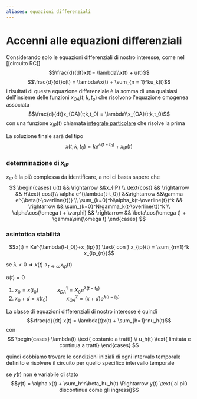 ```yaml
---
aliases: equazioni differenziali
---
```


# Accenni alle equazioni differenziali
Considerando solo le equazioni differenziali di nostro interesse, come nel [[circuito RC]]
$$\frac{d}{dt}x(t)= \lambda\\x(t) + u(t)$$
$$\frac{d}{dt}x(t) = \lambda\\x(t) + \sum_{n = 1}^ku_k(t)$$
i risultati di questa equazione differenziale è la somma di una qualsiasi dell'insieme delle funzioni $x_{OA}(t;k,t_o)$ che risolvono l'equazione omogenea associata
$$\frac{d}{dt}x_{OA}(t;k,t_0) = \lambda\\x_{OA}(t;k,t_0)$$
con una funzione $x_{IP}(t)$ chiamata <u>integrale particolare</u> che risolve la prima

La soluzione finale sarà del tipo
$$x(t;k,t_0) = ke^{\lambda(t-t_0)} + x_{IP}(t)$$

### determinazione di $x_{IP}$
$x_{IP}$ è la più complessa da identificare, a noi ci basta sapere che
$$
\begin{cases}
u(t) && \rightarrow &&x_{IP} \\
\text{cost} && \rightarrow && H\text{ cost}\\
\alpha e^{\lambda(t-t_0)} &&\rightarrow &&\gamma e^{\beta(t-\overline{t})} \\
\sum_{k=0}^N\alpha_k(t-\overline{t})^k && \rightarrow && \sum_{k=0}^N\gamma_k(t-\overline{t})^k \\
\alpha\cos(\omega t + \varphi) && \rightarrow && \beta\cos(\omega t) + \gamma\sin(\omega t)
\end{cases}
$$

### asintotica stabilità
$$x(t) = Ke^{\lambda(t-t_0)}+x_{ip}(t) \text{ con } x_{ip}(t) = \sum_{n=1}^k x_{ip_{n}}$$

se $\lambda < 0$ => $x(t)\longrightarrow_{t\rightarrow\infty}x_{ip}(t)$

$u(t) = 0$
1. $x_0 = x(t_0)\ \ \ \ \ \ \ \ \ \ \ \ \ x_{DA}^1 = X_0 e^{\lambda (t-t_0)}$
2. $x_0+d = x(t_0)\ \ \ \ \ \ \ \ \ \ \ \ \ x_{OA}^2 = (x+d)e^{\lambda(t-t_0)}$



La classe di equazioni differenziali di nostro interesse è quindi
$$\frac{d}{dt} x(t) = \lambda(t)x(t) + \sum_{h=1}^nu_h(t)$$
con
$$
\begin{cases}
\lambda(t) \text{ costante a tratti} \\
u_h(t) \text{ limitata e continua a tratti}
\end{cases}
$$

quindi dobbiamo trovare le condizioni iniziali di ogni intervalo temporale definito e risolvere il circuito per quello specifico intervallo temporale

se $y(t)$ non è variabile di stato
$$y(t) = \alpha x(t) + \sum_h^n\beta_hu_h(t) \Rightarrow y(t) \text{ al più discontinua come gli ingressi}$$